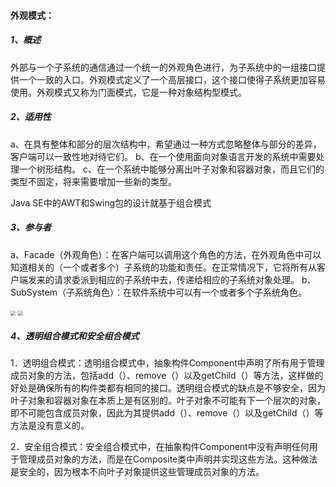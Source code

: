 #### **外观模式：**

##### 1、概述

外部与一个子系统的通信通过一个统一的外观角色进行，为子系统中的一组接口提供一个一致的入口。外观模式定义了一个高层接口，这个接口使得子系统更加容易使用。外观模式又称为门面模式，它是一种对象结构型模式。

##### 2、适用性

a、在具有整体和部分的层次结构中，希望通过一种方式忽略整体与部分的差异，客户端可以一致性地对待它们。
b、在一个使用面向对象语言开发的系统中需要处理一个树形结构。
c、在一个系统中能够分离出叶子对象和容器对象，而且它们的类型不固定，将来需要增加一些新的类型。

Java SE中的AWT和Swing包的设计就基于组合模式

##### 3、参与者

a、Facade（外观角色）：在客户端可以调用这个角色的方法，在外观角色中可以知道相关的（一个或者多个）子系统的功能和责任。在正常情况下，它将所有从客户端发来的请求委派到相应的子系统中去，传递给相应的子系统对象处理。
b、SubSystem（子系统角色）：在软件系统中可以有一个或者多个子系统角色。

<img src="E:\JavaTool\Knowledge\Java\DesignPatterns\FacadePattern\src\main\resources\外观模式结构示意图.jpg" style="zoom:50%;" />

<img src="E:\JavaTool\Knowledge\Java\DesignPatterns\FacadePattern\src\main\resources\参与者.jpg" style="zoom:50%;" />

##### 4、透明组合模式和安全组合模式

1．透明组合模式：透明组合模式中，抽象构件Component中声明了所有用于管理成员对象的方法，包括add（）、remove（）以及getChild（）等方法，这样做的好处是确保所有的构件类都有相同的接口。透明组合模式的缺点是不够安全，因为叶子对象和容器对象在本质上是有区别的。叶子对象不可能有下一个层次的对象，即不可能包含成员对象，因此为其提供add（）、remove（）以及getChild（）等方法是没有意义的。

2．安全组合模式：安全组合模式中，在抽象构件Component中没有声明任何用于管理成员对象的方法，而是在Composite类中声明并实现这些方法。这种做法是安全的，因为根本不向叶子对象提供这些管理成员对象的方法。
